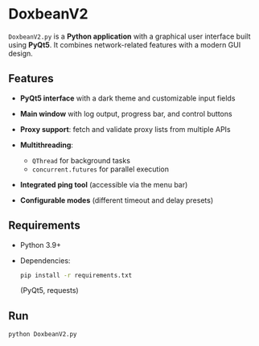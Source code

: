 

# DoxbeanV2

`DoxbeanV2.py` is a **Python application** with a graphical user interface built using **PyQt5**.
It combines network-related features with a modern GUI design.

## Features

* **PyQt5 interface** with a dark theme and customizable input fields
* **Main window** with log output, progress bar, and control buttons
* **Proxy support**: fetch and validate proxy lists from multiple APIs
* **Multithreading**:

  * `QThread` for background tasks
  * `concurrent.futures` for parallel execution
* **Integrated ping tool** (accessible via the menu bar)
* **Configurable modes** (different timeout and delay presets)

## Requirements

* Python 3.9+
* Dependencies:

  ```bash
  pip install -r requirements.txt
  ```

  (PyQt5, requests)

## Run

```bash
python DoxbeanV2.py
```


